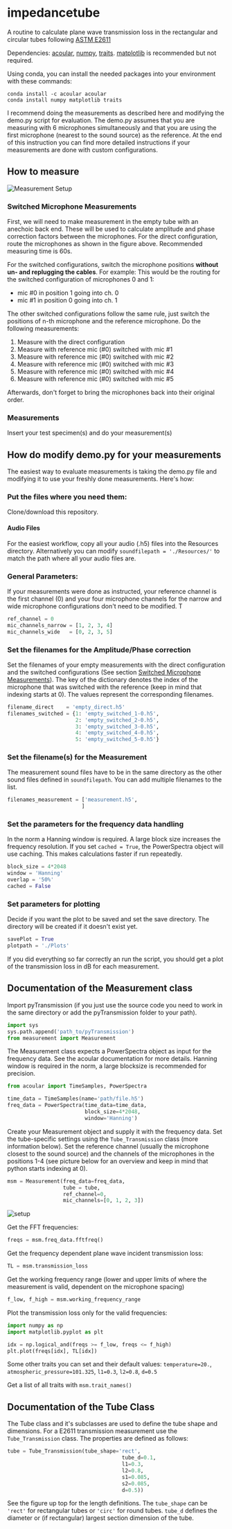 # impedancetube
A routine to calculate plane wave transmission loss in the rectangular and circular tubes following [ASTM E2611](https://dx.doi.org/10.1520/E2611-19)

Dependencies: [acoular](http://acoular.org/), [numpy](http://numpy.org), [traits](https://docs.enthought.com/traits/traits_user_manual/intro.html). [matplotlib](https://matplotlib.org) is recommended but not required.

Using conda, you can install the needed packages into your environment with these commands:

```
conda install -c acoular acoular
conda install numpy matplotlib traits
```

I recommend doing the measurements as described here and modifying the demo.py script for evaluation. The demo.py assumes that you are measuring with 6 microphones simultaneously and that you are using the first microphone (nearest to the sound source) as the reference. At the end of this instruction you can find more detailed instructions if your measurements are done with custom configurations.

## How to measure
![Measurement Setup](https://github.com/tjueterb/pyTransmission/blob/main/Resources/Measurement_setup.png?raw=true)

### Switched Microphone Measurements
First, we will need to make measurement in the empty tube with an anechoic back end. These will be used to calculate amplitude and phase correction factors between the microphones. For the direct configuration, route the microphones as shown in the figure above. Recommended measuring time is 60s.

For the switched configurations, switch the microphone positions **without un- and replugging the cables**. For example: This would be the routing for the switched configuration of microphones 0 and 1:

* mic #0 in position 1 going into ch. 0
* mic #1 in position 0 going into ch. 1

The other switched configurations follow the same rule, just switch the positions of n-th microphone and the reference microphone. Do the following measurements:

1. Measure with the direct configuration
2. Measure with reference mic (#0) switched with mic #1
3. Measure with reference mic (#0) switched with mic #2
4. Measure with reference mic (#0) switched with mic #3
5. Measure with reference mic (#0) switched with mic #4
6. Measure with reference mic (#0) switched with mic #5

Afterwards, don't forget to bring the microphones back into their original order.

### Measurements
Insert your test specimen(s) and do your measurement(s)

## How do modify demo.py for your measurements
The easiest way to evaluate measurements is taking the demo.py file and modifying it to use your freshly done measurements. Here's how:

### Put the files where you need them:
Clone/download this repository. 

#### Audio Files
For the easiest workflow, copy all your audio (.h5) files into the Resources directory. Alternatively you can modify `soundfilepath = './Resources/'` to match the path where all your audio files are.


### General Parameters:
If your measurements were done as instructed, your reference channel is the first channel (0) and your four microphone channels for the narrow and wide microphone configurations don't need to be modified. T

```python
ref_channel = 0
mic_channels_narrow = [1, 2, 3, 4]
mic_channels_wide   = [0, 2, 3, 5]
```

### Set the filenames for the Amplitude/Phase correction
Set the filenames of your empty measurements with the direct configuration and the switched configurations (See section [Switched Microphone Measurements](#switched_microphone_measurements)). The key of the dictionary denotes the index of the microphone that was switched with the reference (keep in mind that indexing starts at 0). The values represent the corresponding filenames.

```python
filename_direct    = 'empty_direct.h5'
filenames_switched = {1: 'empty_switched_1-0.h5', 
                      2: 'empty_switched_2-0.h5',
                      3: 'empty_switched_3-0.h5',
                      4: 'empty_switched_4-0.h5',
                      5: 'empty_switched_5-0.h5'}
```
### Set the filename(s) for the Measurement
The measurement sound files have to be in the same directory as the other sound files defined in `soundfilepath`. You can add multiple filenames to the list.

```python
filenames_measurement = ['measurement.h5',
                        ]
```



### Set the parameters for the frequency data handling
In the norm a Hanning window is required. A large block size increases the frequency resolution. If you set `cached = True`, the PowerSpectra object will use caching. This makes calculations faster if run repeatedly.

```python
block_size = 4*2048
window = 'Hanning'
overlap = '50%'
cached = False
```

### Set parameters for plotting
Decide if you want the plot to be saved and set the save directory. The directory will be created if it doesn't exist yet.

```python
savePlot = True
plotpath = './Plots'
```

If you did everything so far correctly an run the script, you should get a plot of the transmission loss in dB for each measurement.


## Documentation of the Measurement class

Import pyTransmission (if you just use the source code you need to work in the same directory or add the pyTransmission folder to your path).

```python
import sys
sys.path.append('path_to/pyTransmission')
from measurement import Measurement
```

The Measurement class expects a PowerSpectra object as input for the frequency data. See the acoular documentation for more details. Hanning window is required in the norm, a large blocksize is recommended for precision.

```python
from acoular import TimeSamples, PowerSpectra

time_data = TimeSamples(name='path/file.h5')
freq_data = PowerSpectra(time_data=time_data,
                         block_size=4*2048,
                         window='Hanning')
```  

Create your Measurement object and supply it with the frequency data. Set the tube-specific settings using the `Tube_Transmission` class (more information below). Set the reference channel (usually the microphone closest to the sound source) and the channels of the microphones in the positions 1-4 (see picture below for an overview and keep in mind that python starts indexing at 0). 

```python
msm = Measurement(freq_data=freq_data,
                  tube = tube,
                  ref_channel=0,
                  mic_channels=[0, 1, 2, 3])
```

![setup](https://github.com/tjueterb/pyTransmission/blob/eac49d54ffd6a800107fd2fae0760da1ad3355f4/Resources/Measurement_setup.png?raw=true)

Get the FFT frequencies:

```python
freqs = msm.freq_data.fftfreq()
```

Get the frequency dependent plane wave incident transmission loss:

```python
TL = msm.transmission_loss
```

Get the working frequency range (lower and upper limits of where the measurement is valid, dependent on the microphone spacing)

```python
f_low, f_high = msm.working_frequency_range
```

Plot the transmission loss only for the valid frequencies:

```python
import numpy as np
import matplotlib.pyplot as plt

idx = np.logical_and(freqs >= f_low, freqs <= f_high)
plt.plot(freqs[idx], TL[idx])
```
Some other traits you can set and their default values:
`temperature=20.`, `atmospheric_pressure=101.325`, `l1=0.3`, `l2=0.8`, `d=0.5`

Get a list of all traits with `msm.trait_names()`

## Documentation of the Tube Class

The Tube class and it's subclasses are used to define the tube shape and dimensions. For a E2611 transmission measurement use the `Tube_Transmission` class. The properties are defined as follows:

```python
tube = Tube_Transmission(tube_shape='rect',
                                     tube_d=0.1,
                                     l1=0.3,
                                     l2=0.8,
                                     s1=0.085,
                                     s2=0.085,
                                     d=0.5))
```
See the figure up top for the length definitions. The `tube_shape` can be `'rect'` for rectangular tubes or `'circ'` for round tubes. `tube_d` defines the diameter or (if rectangular) largest section dimension of the tube.

<!---This is how to do latex equations in markdown: <img src="https://render.githubusercontent.com/render/math?math=e^{i \pi} = -1">---> 
